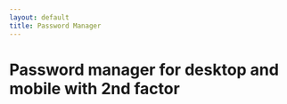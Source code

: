 ```yaml
---
layout: default
title: Password Manager
---
```


Password manager for desktop and mobile with 2nd factor
======

